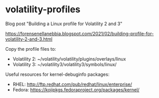 # volatility-profiles
Blog post "Building a Linux profile for Volatility 2 and 3"

https://forensenellanebbia.blogspot.com/2021/02/building-profile-for-volatility-2-and-3.html

Copy the profile files to:

- Volatility 2: ~/volatility/volatility/plugins/overlays/linux
- Volatility 3: ~/volatility3/volatility3/symbols/linux/

Useful resources for kernel-debuginfo packages:
- RHEL: http://ftp.redhat.com/pub/redhat/linux/enterprise/
- Fedora: https://kojipkgs.fedoraproject.org/packages/kernel/
